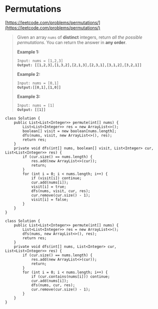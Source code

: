 # Permutations

[https://leetcode.com/problems/permutations/](https://leetcode.com/problems/permutations/)

> Given an array `nums` of **distinct** integers, return _all the possible permutations_. You can return the answer in **any order**.
>
> &#x20;
>
> **Example 1:**
>
> <pre><code>Input: nums = [1,2,3]
> <strong>Output: [[1,2,3],[1,3,2],[2,1,3],[2,3,1],[3,1,2],[3,2,1]]</strong></code></pre>
>
> **Example 2:**
>
> <pre><code>Input: nums = [0,1]
> <strong>Output:[[0,1],[1,0]]</strong></code></pre>
>
> **Example 3:**
>
> <pre><code>Input: nums = [1]
> <strong>Output: [[1]]</strong></code></pre>

```
class Solution {
    public List<List<Integer>> permute(int[] nums) {
        List<List<Integer>> res = new ArrayList<>();
        boolean[] visit = new boolean[nums.length];
        dfs(nums, visit, new ArrayList<>(), res);
        return res;
    }
    private void dfs(int[] nums, boolean[] visit, List<Integer> cur, List<List<Integer>> res) {
        if (cur.size() == nums.length) {
            res.add(new ArrayList<>(cur));
            return;
        }
        for (int i = 0; i < nums.length; i++) {
            if (visit[i]) continue;
            cur.add(nums[i]);
            visit[i] = true;
            dfs(nums, visit, cur, res);
            cur.remove(cur.size() - 1);
            visit[i] = false;
        }
    }
}
```

```
class Solution {
    public List<List<Integer>> permute(int[] nums) {
        List<List<Integer>> res = new ArrayList<>();
        dfs(nums, new ArrayList<>(), res);
        return res;
    }
    private void dfs(int[] nums, List<Integer> cur, List<List<Integer>> res) {
        if (cur.size() == nums.length) {
            res.add(new ArrayList<>(cur));
            return;
        }
        for (int i = 0; i < nums.length; i++) {
            if (cur.contains(nums[i])) continue;
            cur.add(nums[i]);
            dfs(nums, cur, res);
            cur.remove(cur.size() - 1);
        }
    }
}
```
